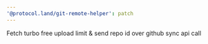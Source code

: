 ```yaml
---
'@protocol.land/git-remote-helper': patch
---
```


Fetch turbo free upload limit & send repo id over github sync api call
